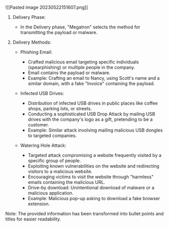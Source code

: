![[Pasted image 20230522151607.png]]

1. Delivery Phase:
   - In the Delivery phase, "Megatron" selects the method for transmitting the payload or malware.

2. Delivery Methods:
   - Phishing Email:
     - Crafted malicious email targeting specific individuals (spearphishing) or multiple people in the company.
     - Email contains the payload or malware.
     - Example: Crafting an email to Nancy, using Scott's name and a similar domain, with a fake "Invoice" containing the payload.

   - Infected USB Drives:
     - Distribution of infected USB drives in public places like coffee shops, parking lots, or streets.
     - Conducting a sophisticated USB Drop Attack by mailing USB drives with the company's logo as a gift, pretending to be a customer.
     - Example: Similar attack involving mailing malicious USB dongles to targeted companies.

   - Watering Hole Attack:
     - Targeted attack compromising a website frequently visited by a specific group of people.
     - Exploiting known vulnerabilities on the website and redirecting visitors to a malicious website.
     - Encouraging victims to visit the website through "harmless" emails containing the malicious URL.
     - Drive-by download: Unintentional download of malware or a malicious application.
     - Example: Malicious pop-up asking to download a fake browser extension.

Note: The provided information has been transformed into bullet points and titles for easier readability.